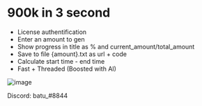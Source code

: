 # 900k in 3 second
+ License authentification
+ Enter an amount to gen
+ Show progress in title as % and current_amount/total_amount
+ Save to file {amount}.txt as url + code
+ Calculate start time - end time
+ Fast + Threaded (Boosted with AI)

![image](https://user-images.githubusercontent.com/120246386/236606318-5e60e486-1a1b-4d4e-837d-cc7f8a8fd577.png)

Discord: batu_#8844
